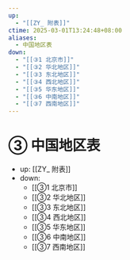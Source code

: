 ```yaml
---
up:
  - "[[ZY_ 附表]]"
ctime: 2025-03-01T13:24:48+08:00
aliases:
  - 中国地区表
down:
  - "[[③1 北京市]]"
  - "[[③2 华北地区]]"
  - "[[③3 东北地区]]"
  - "[[③4 西北地区]]"
  - "[[③5 华东地区]]"
  - "[[③6 中南地区]]"
  - "[[③7 西南地区]]"
---
```


# ③ 中国地区表

- up: [[ZY_ 附表]]
- down:	
	- [[③1 北京市]]
	- [[③2 华北地区]]
	- [[③3 东北地区]]
	- [[③4 西北地区]]
	- [[③5 华东地区]]
	- [[③6 中南地区]]
	- [[③7 西南地区]]
	

